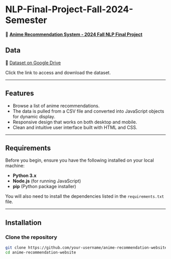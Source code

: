 # NLP-Final-Project-Fall-2024-Semester

🔗 **[Anime Recommendation System - 2024 Fall NLP Final Project](https://ghiyeoz.github.io/2024_Fall_NLP_Final_Project/)**  

## Data

🔗 [Dataset on Google Drive](https://drive.google.com/drive/folders/1ef-PQRhQ0Z-eZB1_YET4AFnIAtMIe52W?usp=drive_link)

Click the link to access and download the dataset.

---

## **Features**

- Browse a list of anime recommendations.
- The data is pulled from a CSV file and converted into JavaScript objects for dynamic display.
- Responsive design that works on both desktop and mobile.
- Clean and intuitive user interface built with HTML and CSS.

---

## **Requirements**

Before you begin, ensure you have the following installed on your local machine:

- **Python 3.x**  
- **Node.js** (for running JavaScript)
- **pip** (Python package installer)

You will also need to install the dependencies listed in the `requirements.txt` file.

---
## **Installation**

### **Clone the repository**

```bash
git clone https://github.com/your-username/anime-recommendation-website.git
cd anime-recommendation-website

